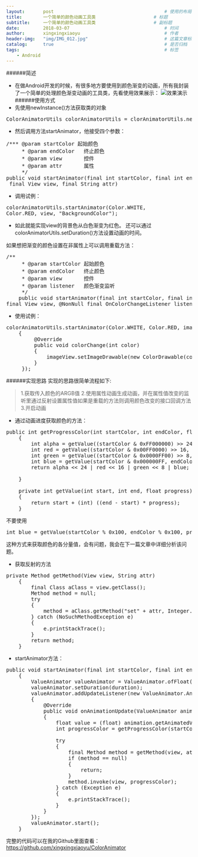 ```yaml
---
layout:       post                                          # 使用的布局（不需要改）
title:        一个简单的颜色动画工具类                      # 标题 
subtitle:     一个简单的颜色动画工具类                      # 副标题
date:         2018-03-07                                    # 时间
author:       xingxingxiaoyu                                # 作者
header-img:   "img/IMG_012.jpg"                             # 这篇文章标题背景图片
catalog:      true                                          # 是否归档
tags:                                                       # 标签
    - Android
---
```


######简述
- 在做Android开发的时候，有很多地方要使用到颜色渐变的动画，所有我封装了一个简单的处理颜色渐变动画的工具类，先看使用效果展示：
![效果演示](http://upload-images.jianshu.io/upload_images/2292129-769509c537a08ff8.gif?imageMogr2/auto-orient/strip)
######使用方式
- 先使用newInstance()方法获取类的对象
<pre>ColorAnimatorUtils colorAnimatorUtils = clorAnimatorUtils.newInstance();</pre>
- 然后调用方法startAnimator，他接受四个参数：
<pre>
/*** @param startColor 起始颜色
     * @param endColor   终止颜色
     * @param view       控件
     * @param attr       属性
     */
public void startAnimator(final int startColor, final int endColor,
 final View view, final String attr)</pre>
- 调用试例：
<pre>
colorAnimatorUtils.startAnimator(Color.WHITE, 
Color.RED, view, "BackgroundColor");</pre>
- 如此就能实现view的背景色从白色渐变为红色。
还可以通过colorAnimatorUtils.setDuration()方法设置动画的时间。

如果想把渐变的颜色设置在非属性上可以调用重载方法：
<pre>/**
     * @param startColor 起始颜色
     * @param endColor   终止颜色
     * @param view       控件
     * @param listener   颜色渐变监听
     */
    public void startAnimator(final int startColor, final int endColor, 
final View view, @NonNull final OnColorChangeListener listener)</pre>
- 使用试例：
<pre>colorAnimatorUtils.startAnimator(Color.WHITE, Color.RED, imageView, new ColorAnimatorUtils.OnColorChangeListener()
    {
         @Override
         public void colorChange(int color)
         {
             imageView.setImageDrawable(new ColorDrawable(color));
         }
     });</pre>

######实现思路
实现的思路很简单流程如下:
> 1.获取传入颜色的ARGB值
> 2.使用属性动画生成动画，并在属性值改变的监听里通过反射设置属性值如果是重载的方法则调用颜色改变的接口回调方法
> 3.开启动画

- 通过动画进度获取颜色的方法：
<pre>public int getProgressColor(int startColor, int endColor, float progress)
    {
        int alpha = getValue((startColor & 0xFF000000) >> 24, (endColor & 0xFF000000) >> 24, progress);
        int red = getValue((startColor & 0x00FF0000) >> 16, (endColor & 0x00FF0000) >> 16, progress);
        int green = getValue((startColor & 0x0000FF00) >> 8, (endColor & 0x0000FF00) >> 8, progress);
        int blue = getValue(startColor & 0x000000FF, endColor & 0x000000FF, progress);
        return alpha << 24 | red << 16 | green << 8 | blue;

    }

    private int getValue(int start, int end, float progress)
    {
        return start + (int) ((end - start) * progress);
    }</pre>

不要使用
<pre>int blue = getValue(startColor % 0x100, endColor % 0x100, progress);</pre>这种方式来获取颜色的各分量值，会有问题，我会在下一篇文章中详细分析该问题。
- 获取反射的方法
<pre>private Method getMethod(View view, String attr)
    {
        final Class aClass = view.getClass();
        Method method = null;
        try
        {
            method = aClass.getMethod("set" + attr, Integer.TYPE);
        } catch (NoSuchMethodException e)
        {
            e.printStackTrace();
        }
        return method;
    }</pre>

- startAnimator方法：
<pre>public void startAnimator(final int startColor, final int endColor, final View view, final String attr)
    {
        ValueAnimator valueAnimator = ValueAnimator.ofFloat(0, 1);
        valueAnimator.setDuration(duration);
        valueAnimator.addUpdateListener(new ValueAnimator.AnimatorUpdateListener()
        {
            @Override
            public void onAnimationUpdate(ValueAnimator animation)
            {
                float value = (float) animation.getAnimatedValue();
                int progressColor = getProgressColor(startColor, endColor, value);

                try
                {
                    final Method method = getMethod(view, attr);
                    if (method == null)
                    {
                        return;
                    }
                    method.invoke(view, progressColor);
                } catch (Exception e)
                {
                    e.printStackTrace();
                }
            }
        });
        valueAnimator.start();
    }</pre>

完整的代码可以在我的Github里面查看：
https://github.com/xingxingxiaoyu/ColorAnimator
